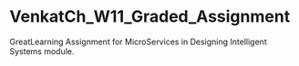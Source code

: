 # VenkatCh_W11_Graded_Assignment
GreatLearning Assignment for MicroServices in Designing Intelligent Systems module.
